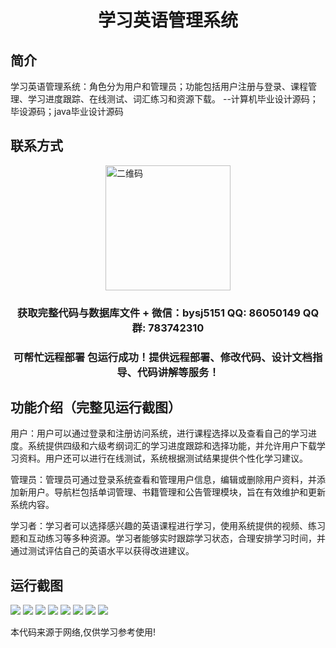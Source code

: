 <p><h1 align="center">学习英语管理系统</h1></p>

## 简介
学习英语管理系统：角色分为用户和管理员；功能包括用户注册与登录、课程管理、学习进度跟踪、在线测试、词汇练习和资源下载。    --计算机毕业设计源码；毕设源码；java毕业设计源码


## 联系方式
<img src="https://bs-1329754181.cos.ap-shanghai.myqcloud.com/wx.jpg" alt="二维码" style="display: block; margin: 0 auto;" width="200px">
<p><h3 align="center">获取完整代码与数据库文件 + 微信：bysj5151 QQ: 86050149 QQ群: 783742310</h3></p>
<p><h3 align="center">可帮忙远程部署 包运行成功！提供远程部署、修改代码、设计文档指导、代码讲解等服务！</h3></p>

## 功能介绍（完整见运行截图）
用户：用户可以通过登录和注册访问系统，进行课程选择以及查看自己的学习进度。系统提供四级和六级考纲词汇的学习进度跟踪和选择功能，并允许用户下载学习资料。用户还可以进行在线测试，系统根据测试结果提供个性化学习建议。

管理员：管理员可通过登录系统查看和管理用户信息，编辑或删除用户资料，并添加新用户。导航栏包括单词管理、书籍管理和公告管理模块，旨在有效维护和更新系统内容。

学习者：学习者可以选择感兴趣的英语课程进行学习，使用系统提供的视频、练习题和互动练习等多种资源。学习者能够实时跟踪学习状态，合理安排学习时间，并通过测试评估自己的英语水平以获得改进建议。


## 运行截图
![](imgs/588112-20220304070855637-1034656785.png)
![](imgs/588112-20220304070903502-242381062.png)
![](imgs/588112-20220304070909449-276257840.png)
![](imgs/588112-20220304070916532-537302335.png)
![](imgs/588112-20220304070922561-894433324.png)
![](imgs/588112-20220304070928514-2086452781.png)
![](imgs/588112-20220304070934417-1684218567.png)
![](imgs/588112-20220304070939710-2060231454.png)

<p>本代码来源于网络,仅供学习参考使用!</p>
